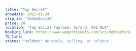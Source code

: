 ```yaml
---
title: "Top Secret"
showdate: 2021-05-24
clip_id: "lb4asEv4jz8"
price: 24
location: "Tap Social Taproom, Oxford, OX2 0LX"
booking_link: https://www.wegottickets.com/sct/HeM8xy5knC
fb_link:
status: "soldout" #presale, selling, or soldout
---
```

